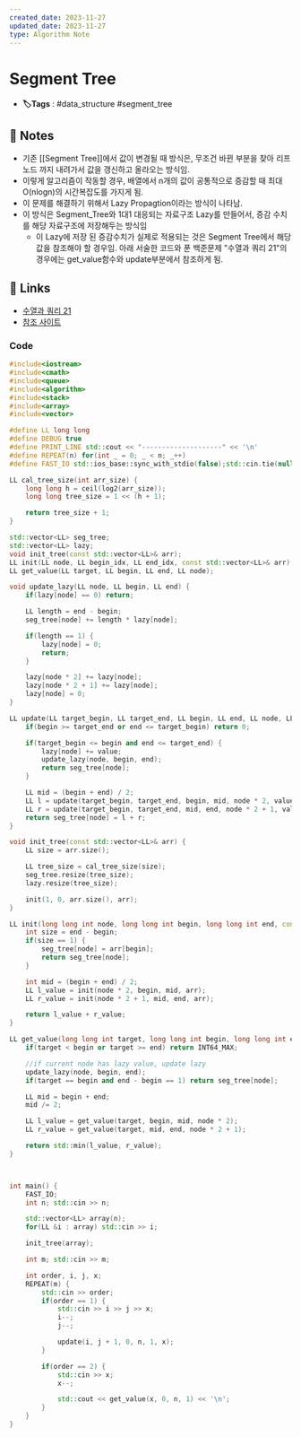 ```yaml
---
created_date: 2023-11-27
updated_date: 2023-11-27
type: Algorithm Note
---
```

# Segment Tree
- **🏷️Tags** : #data_structure #segment_tree
## 📝 Notes
- 기존 [[Segment Tree]]에서 값이 변경될 때 방식은, 무조건 바뀐 부분을 찾아 리프노드 까지 내려가서 값을 갱신하고 올라오는 방식임.
- 이렇게 알고리즘이 작동할 경우, 배열에서 n개의 값이 공통적으로 증감할 때 최대 O(nlogn)의 시간복잡도를 가지게 됨.
- 이 문제를 해결하기 위해서 Lazy Propagtion이라는 방식이 나타남.
- 이 방식은 Segment_Tree와 1대1 대응되는 자료구조 Lazy를 만들어서, 증감 수치를 해당 자료구조에 저장해두는 방식임
	- 이 Lazy에 저장 된 증감수치가 실제로 적용되는 것은 Segment Tree에서 해당 값을 참조해야 할 경우임. 아래 서술한 코드와 푼 백준문제 "수열과 쿼리 21"의 경우에는 get_value함수와 update부분에서 참조하게 됨.
## 🔗 Links
- [수열과 쿼리 21](https://www.acmicpc.net/problem/16975)
- [참조 사이트](https://4legs-study.tistory.com/128)
### Code
```C++
#include<iostream>
#include<cmath>
#include<queue>
#include<algorithm>
#include<stack>
#include<array>
#include<vector>

#define LL long long
#define DEBUG true
#define PRINT_LINE std::cout << "--------------------" << '\n'
#define REPEAT(n) for(int _ = 0; _ < n; _++)
#define FAST_IO std::ios_base::sync_with_stdio(false);std::cin.tie(nullptr);std::cout.tie(nullptr)

LL cal_tree_size(int arr_size) {
    long long h = ceil(log2(arr_size));
    long long tree_size = 1 << (h + 1);

    return tree_size + 1;
}

std::vector<LL> seg_tree;
std::vector<LL> lazy;
void init_tree(const std::vector<LL>& arr);
LL init(LL node, LL begin_idx, LL end_idx, const std::vector<LL>& arr);
LL get_value(LL target, LL begin, LL end, LL node);

void update_lazy(LL node, LL begin, LL end) {
    if(lazy[node] == 0) return;

    LL length = end - begin;
    seg_tree[node] += length * lazy[node];

    if(length == 1) {
        lazy[node] = 0;
        return;
    }

    lazy[node * 2] += lazy[node];
    lazy[node * 2 + 1] += lazy[node];
    lazy[node] = 0;
}

LL update(LL target_begin, LL target_end, LL begin, LL end, LL node, LL value) {
    if(begin >= target_end or end <= target_begin) return 0;

    if(target_begin <= begin and end <= target_end) {
        lazy[node] += value;
        update_lazy(node, begin, end);
        return seg_tree[node];
    }

    LL mid = (begin + end) / 2;
    LL l = update(target_begin, target_end, begin, mid, node * 2, value);
    LL r = update(target_begin, target_end, mid, end, node * 2 + 1, value);
    return seg_tree[node] = l + r;
}

void init_tree(const std::vector<LL>& arr) {
    LL size = arr.size();

    LL tree_size = cal_tree_size(size);
    seg_tree.resize(tree_size);
    lazy.resize(tree_size);

    init(1, 0, arr.size(), arr);
}

LL init(long long int node, long long int begin, long long int end, const std::vector<long long int> &arr) {
    int size = end - begin;
    if(size == 1) {
        seg_tree[node] = arr[begin];
        return seg_tree[node];
    }

    int mid = (begin + end) / 2;
    LL l_value = init(node * 2, begin, mid, arr);
    LL r_value = init(node * 2 + 1, mid, end, arr);

    return l_value + r_value;
}

LL get_value(long long int target, long long int begin, long long int end, long long int node) {
    if(target < begin or target >= end) return INT64_MAX;

    //if current node has lazy value, update lazy
    update_lazy(node, begin, end);
    if(target == begin and end - begin == 1) return seg_tree[node];

    LL mid = begin + end;
    mid /= 2;

    LL l_value = get_value(target, begin, mid, node * 2);
    LL r_value = get_value(target, mid, end, node * 2 + 1);

    return std::min(l_value, r_value);
}



int main() {
    FAST_IO;
    int n; std::cin >> n;

    std::vector<LL> array(n);
    for(LL &i : array) std::cin >> i;

    init_tree(array);

    int m; std::cin >> m;

    int order, i, j, x;
    REPEAT(m) {
        std::cin >> order;
        if(order == 1) {
            std::cin >> i >> j >> x;
            i--;
            j--;

            update(i, j + 1, 0, n, 1, x);
        }

        if(order == 2) {
            std::cin >> x;
            x--;

            std::cout << get_value(x, 0, n, 1) << '\n';
        }
    }
}
```